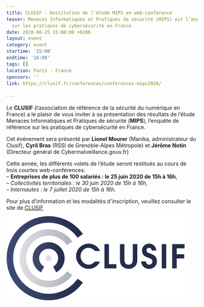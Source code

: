 ```yaml
---
title: CLUSIF - Restitution de l'étude MIPS en web-conférence
teaser: Menaces Informatiques et Pratiques de sécurité (MIPS) est l’enquête de référence
  sur les pratiques de cybersécurité en France
date: 2020-06-25 15:00:00 +0200
layout: event
category: event
startime: '15:00'
endtime: '16:00'
tags: []
location: Paris - France
sponsors: ''
link: https://clusif.fr/conferences/conferences-mips2020/

---
```


Le **CLUSIF** (l’association de référence de la sécurité du numérique en France) a le plaisir de vous inviter à sa présentation des résultats de l’étude Menaces Informatiques et Pratiques de sécurité (**MIPS**), l’enquête de référence sur les pratiques de cybersécurité en France.

Cet événement sera présenté par **Lionel Mourer** (Manika, administrateur du Clusif), **Cyril Bras** (RSSI de Grenoble-Alpes Métropole) et **Jérôme Notin** (Directeur général de Cybermalveillance.gouv.fr)

Cette année, les différents volets de l’étude seront restitués au cours de trois courtes web-conférences:  
– **Entreprises de plus de 100 salariés : le 25 juin 2020 de 15h à 16h**,  
_– Collectivités territoriales : le 30 juin 2020 de 15h à 16h,  
– Internautes : le 7 juillet 2020 de 15h à 16h._

Pour plus d'information et les modalités d'inscription, veuillez consulter le site de [CLUSIF]()

![](/assets/img/logo_clusif_blanc.jpg)
